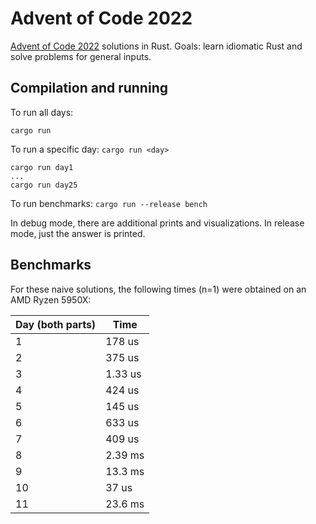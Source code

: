 # Advent of Code 2022

[Advent of Code 2022](https://adventofcode.com/2022) solutions in Rust. Goals: learn idiomatic Rust and solve problems for general inputs.

## Compilation and running

To run all days:
```
cargo run
```

To run a specific day: `cargo run <day>`
```
cargo run day1
...
cargo run day25
```

To run benchmarks: `cargo run --release bench`

In debug mode, there are additional prints and visualizations. In release mode, just the answer is printed. 

## Benchmarks

For these naive solutions, the following times (n=1) were obtained on an AMD Ryzen 5950X:

| Day (both parts) | Time    |
|------------------|---------|
| 1                | 178 us  |
| 2                | 375 us  |
| 3                | 1.33 us |
| 4                | 424 us  |
| 5                | 145 us  |
| 6                | 633 us  |
| 7                | 409 us  |
| 8                | 2.39 ms |
| 9                | 13.3 ms |
| 10               | 37 us   |
| 11               | 23.6 ms |
